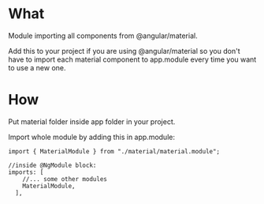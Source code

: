 # What
Module importing all components from @angular/material.

Add this to your project if you are using @angular/material so you don't have to import each material component to app.module every time you want to use a new one.

# How 
Put material folder inside app folder in your project.

Import whole module by adding this in app.module:

```
import { MaterialModule } from "./material/material.module";
```

```
//inside @NgModule block:
imports: [
    //... some other modules
    MaterialModule,
  ],
```
